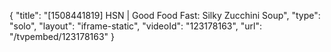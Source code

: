 {
    "title": "[1508441819] HSN | Good Food Fast: Silky Zucchini Soup",
    "type": "solo",
    "layout": "iframe-static",
    "videoId": "123178163",
    "url": "\/tvpembed\/123178163"
}